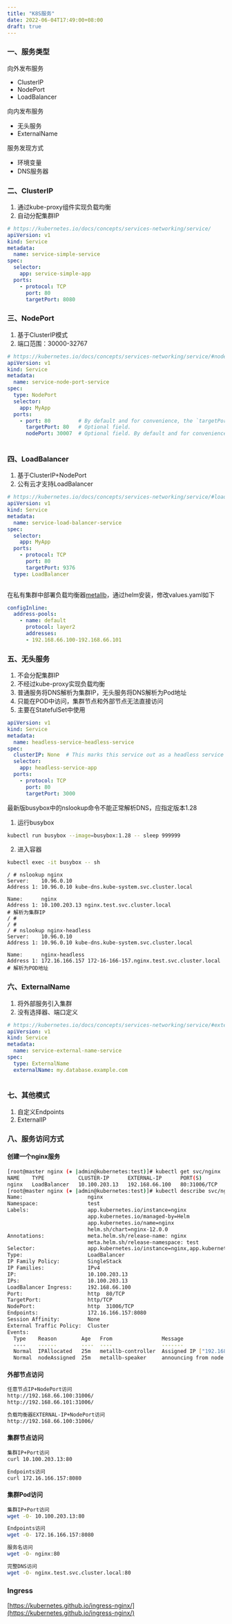 ```yaml
---
title: "K8S服务"
date: 2022-06-04T17:49:00+08:00
draft: true
---
```


### 一、服务类型

向外发布服务

- ClusterIP
- NodePort
- LoadBalancer

向内发布服务

- 无头服务
- ExternalName

服务发现方式

- 环境变量
- DNS服务器

### 二、ClusterIP

1. 通过kube-proxy组件实现负载均衡
2. 自动分配集群IP

```yaml
# https://kubernetes.io/docs/concepts/services-networking/service/
apiVersion: v1
kind: Service
metadata:
  name: service-simple-service
spec:
  selector:
    app: service-simple-app
  ports:
    - protocol: TCP
      port: 80
      targetPort: 8080
```

### 三、NodePort

1. 基于ClusterIP模式
2. 端口范围：30000-32767

```yaml
# https://kubernetes.io/docs/concepts/services-networking/service/#nodeport
apiVersion: v1
kind: Service
metadata:
  name: service-node-port-service
spec:
  type: NodePort
  selector:
    app: MyApp
  ports:
    - port: 80         # By default and for convenience, the `targetPort` is set to the same value as the `port` field.
      targetPort: 80   # Optional field.
      nodePort: 30007  # Optional field. By default and for convenience, the Kubernetes control plane will allocate a port from a range (default: 30000-32767)
 
```

### 四、LoadBalancer

1. 基于ClusterIP+NodePort
2. 公有云才支持LoadBalancer

```yaml
# https://kubernetes.io/docs/concepts/services-networking/service/#loadbalancer
apiVersion: v1
kind: Service
metadata:
  name: service-load-balancer-service
spec:
  selector:
    app: MyApp
  ports:
    - protocol: TCP
      port: 80
      targetPort: 9376
  type: LoadBalancer
 
```

在私有集群中部署负载均衡器[metallb](https://metallb.universe.tf/installation/)，通过helm安装，修改values.yaml如下

```yaml
configInline:
  address-pools:
    - name: default
      protocol: layer2
      addresses:
      - 192.168.66.100-192.168.66.101
```

### 五、无头服务

1. 不会分配集群IP
2. 不经过kube-proxy实现负载均衡
3. 普通服务将DNS解析为集群IP，无头服务将DNS解析为Pod地址
4. 只能在POD中访问，集群节点和外部节点无法直接访问
5. 主要在StatefulSet中使用

```yaml
apiVersion: v1
kind: Service
metadata:
  name: headless-service-headless-service
spec:
  clusterIP: None  # This marks this service out as a headless service
  selector:
    app: headless-service-app
  ports:
    - protocol: TCP
      port: 80
      targetPort: 3000
```

最新版busybox中的nslookup命令不能正常解析DNS，应指定版本1.28

1. 运行busybox

```bash
kubectl run busybox --image=busybox:1.28 -- sleep 999999
```

2. 进入容器

```bash
kubectl exec -it busybox -- sh
```

```shell
/ # nslookup nginx
Server:    10.96.0.10
Address 1: 10.96.0.10 kube-dns.kube-system.svc.cluster.local

Name:      nginx
Address 1: 10.100.203.13 nginx.test.svc.cluster.local						# 解析为集群IP
/ # 
/ # 
/ # nslookup nginx-headless
Server:    10.96.0.10
Address 1: 10.96.0.10 kube-dns.kube-system.svc.cluster.local

Name:      nginx-headless
Address 1: 172.16.166.157 172-16-166-157.nginx.test.svc.cluster.local		# 解析为POD地址
```

### 六、ExternalName

1. 将外部服务引入集群
2. 没有选择器、端口定义

```yaml
# https://kubernetes.io/docs/concepts/services-networking/service/#externalname
apiVersion: v1
kind: Service
metadata:
  name: service-external-name-service
spec:
  type: ExternalName
  externalName: my.database.example.com
 
```

### 七、其他模式

1. 自定义Endpoints
2. ExternalIP

### 八、服务访问方式

#### 创建一个nginx服务

```bash
[root@master nginx (⎈ |admin@kubernetes:test)]# kubectl get svc/nginx 
NAME    TYPE           CLUSTER-IP      EXTERNAL-IP      PORT(S)        AGE
nginx   LoadBalancer   10.100.203.13   192.168.66.100   80:31006/TCP   25m
[root@master nginx (⎈ |admin@kubernetes:test)]# kubectl describe svc/nginx 
Name:                     nginx
Namespace:                test
Labels:                   app.kubernetes.io/instance=nginx
                          app.kubernetes.io/managed-by=Helm
                          app.kubernetes.io/name=nginx
                          helm.sh/chart=nginx-12.0.0
Annotations:              meta.helm.sh/release-name: nginx
                          meta.helm.sh/release-namespace: test
Selector:                 app.kubernetes.io/instance=nginx,app.kubernetes.io/name=nginx
Type:                     LoadBalancer
IP Family Policy:         SingleStack
IP Families:              IPv4
IP:                       10.100.203.13
IPs:                      10.100.203.13
LoadBalancer Ingress:     192.168.66.100
Port:                     http  80/TCP
TargetPort:               http/TCP
NodePort:                 http  31006/TCP
Endpoints:                172.16.166.157:8080
Session Affinity:         None
External Traffic Policy:  Cluster
Events:
  Type    Reason        Age   From                Message
  ----    ------        ----  ----                -------
  Normal  IPAllocated   25m   metallb-controller  Assigned IP ["192.168.66.100"]
  Normal  nodeAssigned  25m   metallb-speaker     announcing from node "master"

```

#### 外部节点访问

```bash
任意节点IP+NodePort访问
http://192.168.66.100:31006/
http://192.168.66.101:31006/

负载均衡器EXTERNAL-IP+NodePort访问
http://192.168.66.100:31006/
```

#### 集群节点访问

```bash
集群IP+Port访问
curl 10.100.203.13:80

Endpoints访问
curl 172.16.166.157:8080
```

#### 集群Pod访问

```bash
集群IP+Port访问
wget -O- 10.100.203.13:80

Endpoints访问
wget -O- 172.16.166.157:8080

服务名访问
wget -O- nginx:80

完整DNS访问
wget -O- nginx.test.svc.cluster.local:80
```

### Ingress

[https://kubernetes.github.io/ingress-nginx/](https://kubernetes.github.io/ingress-nginx/)
